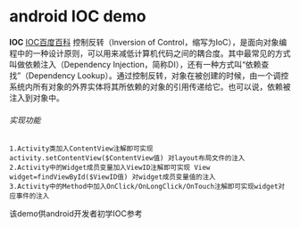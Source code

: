 # android IOC demo

**IOC**
[IOC百度百科](https://baike.baidu.com/item/控制反转/1158025?fromtitle=ioc&fromid=4853&fr=aladdin)
控制反转（Inversion of Control，缩写为IoC），是面向对象编程中的一种设计原则，可以用来减低计算机代码之间的耦合度。其中最常见的方式叫做依赖注入（Dependency Injection，简称DI），还有一种方式叫“依赖查找”（Dependency Lookup）。通过控制反转，对象在被创建的时候，由一个调控系统内所有对象的外界实体将其所依赖的对象的引用传递给它。也可以说，依赖被注入到对象中。

###### 实现功能

```
1.Activity类加入ContentView注解即可实现 activity.setContentView($ContentView值) 对layout布局文件的注入
2.Activity中的Widget成员变量加入ViewID注解即可实现 View widget=findViewById($ViewID值) 对widget成员变量值的注入
3.Activity中的Method中加入OnClick/OnLongClick/OnTouch注解即可实现widget对应事件的注入
```



该demo供android开发者初学IOC参考